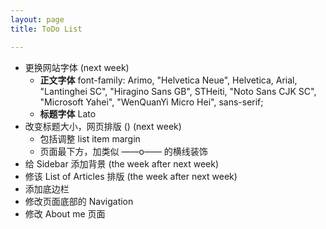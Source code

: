 ```yaml
---
layout: page
title: ToDo List

---
```


* 更换网站字体 (next week)
    - **正文字体** font-family: Arimo, "Helvetica Neue", Helvetica, Arial, "Lantinghei SC", "Hiragino Sans GB", STHeiti, "Noto Sans CJK SC", "Microsoft Yahei", "WenQuanYi Micro Hei", sans-serif;
    - **标题字体** Lato
* 改变标题大小，网页排版 () (next week)
    - 包括调整 list item margin
    - 页面最下方，加类似 ——o—— 的横线装饰
* 给 Sidebar 添加背景 (the week after next week)
* 修该 List of Articles 排版 (the week after next week)
* 添加底边栏
* 修改页面底部的 Navigation
* 修改 About me 页面
